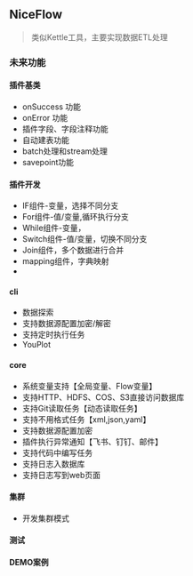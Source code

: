 ## NiceFlow

> 类似Kettle工具，主要实现数据ETL处理

### 未来功能

#### 插件基类
- onSuccess 功能
- onError 功能
- 插件字段、字段注释功能
- 自动建表功能
- batch处理和stream处理
- savepoint功能


#### 插件开发
- IF组件-变量，选择不同分支
- For组件-值/变量,循环执行分支
- While组件-变量，
- Switch组件-值/变量，切换不同分支
- Join组件，多个数据进行合并
- mapping组件，字典映射
- 

#### cli
- 数据探索
- 支持数据源配置加密/解密
- 支持定时执行任务
- YouPlot

#### core
- 系统变量支持【全局变量、Flow变量】
- 支持HTTP、HDFS、COS、S3直接访问数据库
- 支持Git读取任务【动态读取任务】
- 支持不用格式任务【xml,json,yaml】
- 支持数据源配置加密
- 插件执行异常通知【飞书、钉钉、邮件】
- 支持代码中编写任务
- 支持日志入数据库
- 支持日志写到web页面

#### 集群
- 开发集群模式


#### 测试


#### DEMO案例








